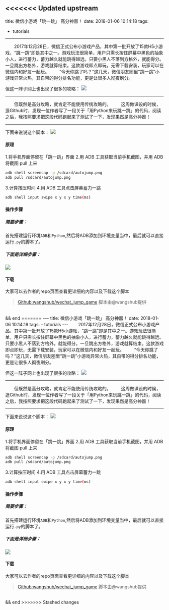 <<<<<<< Updated upstream
---
title: 微信小游戏「跳一跳」 高分神器！
date: 2018-01-06 10:14:18
tags:
  - tutorials
---
  &emsp;&emsp;2017年12月28日，微信正式公布小游戏产品，其中第一批开放了15款H5小游戏，“跳一跳”即是其中之一。游戏玩法很简单，用户只需长按住屏幕中黑色的抽象小人，进行蓄力，蓄力越久就能跳得越远。只要小黑人不落到方格外，就能得分。一旦跳出方格外，游戏就算结束。这款游戏即点即玩，无需下载安装，玩家可以在微信内和好友一起玩。
  &emsp;&emsp;“今天你跳了吗？”这几天，微信朋友圈里“跳一跳”小游戏异常火热，其自带的得分排名功能，更是让很多人彻夜刷分。

但这一阵子网上也出现了很多的攻略：
![](https://i.loli.net/2019/03/25/5c98ad6661c85.jpg)

---

  &emsp;&emsp;但既然是高分攻略，就肯定不能使用传统攻略的。
  &emsp;&emsp;这周做课设的时候，逛Github时，发现一位作者写了一段关于「用Python来玩跳一跳」的代码，阅读之后，我按照要求把这段代码跑起来了测试了一下，发现果然是高分神器！

---

下面来说说这个脚本：
![](https://i.loli.net/2019/03/25/5c98ad79bedd3.png)
#### 原理
1.将手机界面停留在「跳一跳」界面
2.用 ADB 工具获取当前手机截图，并用 ADB 将截图 pull 上来
```bash
adb shell screencap -p /sdcard/autojump.png
adb pull /sdcard/autojump.png
```
3.计算按压时间
4.用 ADB 工具点击屏幕蓄力一跳
```bash
adb shell input swipe x y x y time(ms)
```

#### 操作步骤
##### 简要步骤：
首先搭建运行环境`ADB`和`Python`,然后将ADB添加到环境变量当中，最后就可以直接运行`.py`的脚本了。

##### 下面是详细步骤：
![](https://i.loli.net/2019/03/25/5c98ad79c3b94.png)

#### 下载
大家可以去作者的repo页面查看更详细的内容以及下载这个脚本
>[Github:wangshub/wechat_jump_game](https://github.com/wangshub/wechat_jump_game)
>脚本由@wangshub提供

<br>
&&
end
=======
---
title: 微信小游戏「跳一跳」 高分神器！
date: 2018-01-06 10:14:18
tags:
  - tutorials
---
  &emsp;&emsp;2017年12月28日，微信正式公布小游戏产品，其中第一批开放了15款H5小游戏，“跳一跳”即是其中之一。游戏玩法很简单，用户只需长按住屏幕中黑色的抽象小人，进行蓄力，蓄力越久就能跳得越远。只要小黑人不落到方格外，就能得分。一旦跳出方格外，游戏就算结束。这款游戏即点即玩，无需下载安装，玩家可以在微信内和好友一起玩。
  &emsp;&emsp;“今天你跳了吗？”这几天，微信朋友圈里“跳一跳”小游戏异常火热，其自带的得分排名功能，更是让很多人彻夜刷分。

但这一阵子网上也出现了很多的攻略：
![](https://i.loli.net/2019/03/25/5c98ad6661c85.jpg)

---

  &emsp;&emsp;但既然是高分攻略，就肯定不能使用传统攻略的。
  &emsp;&emsp;这周做课设的时候，逛Github时，发现一位作者写了一段关于「用Python来玩跳一跳」的代码，阅读之后，我按照要求把这段代码跑起来了测试了一下，发现果然是高分神器！

---

下面来说说这个脚本：
![](https://i.loli.net/2019/03/25/5c98ad79bedd3.png)
#### 原理
1.将手机界面停留在「跳一跳」界面
2.用 ADB 工具获取当前手机截图，并用 ADB 将截图 pull 上来
```bash
adb shell screencap -p /sdcard/autojump.png
adb pull /sdcard/autojump.png
```
3.计算按压时间
4.用 ADB 工具点击屏幕蓄力一跳
```bash
adb shell input swipe x y x y time(ms)
```

#### 操作步骤
##### 简要步骤：
首先搭建运行环境`ADB`和`Python`,然后将ADB添加到环境变量当中，最后就可以直接运行`.py`的脚本了。

##### 下面是详细步骤：
![](https://i.loli.net/2019/03/25/5c98ad79c3b94.png)

#### 下载
大家可以去作者的repo页面查看更详细的内容以及下载这个脚本
>[Github:wangshub/wechat_jump_game](https://github.com/wangshub/wechat_jump_game)
>脚本由@wangshub提供

<br>
&&
end
>>>>>>> Stashed changes
